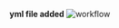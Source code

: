 **yml file added**
![workflow](https://github.com/a5ea5em5int/semUpdate/actions/workflows/main.yml/badge.svg)
